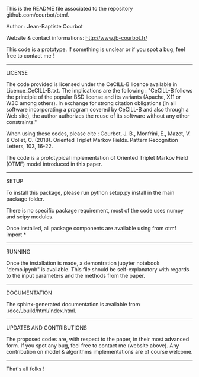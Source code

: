 This is the README file associated to the repository github.com/courbot/otmf.

Author : Jean-Baptiste Courbot

Website & contact informations: http://www.jb-courbot.fr/

This code is a prototype. If something is unclear or if you spot a bug, feel free to contact me !

**************************************
LICENSE

The code provided is licensed under the CeCILL-B licence available in Licence_CeCILL-B.txt. The implications are the following :
"CeCILL-B follows the principle of the popular BSD license and its variants (Apache, X11 or W3C among others). In exchange for 
strong citation obligations (in all software incorporating a program covered by CeCILL-B and also through a Web site), the author
authorizes the reuse of its software without any other constraints." 

When using these codes, please cite :
Courbot, J. B., Monfrini, E., Mazet, V.  & Collet, C. (2018). Oriented Triplet Markov Fields. Pattern Recognition Letters, 103, 16-22.

The code is a prototypical implementation of Oriented Triplet Markov Field (OTMF) model introduced in this paper.


**************************************
SETUP

To install this package, please run 
        python setup.py install
in the main package folder.

There is no specific package requirement, most of the code uses numpy and scipy modules.

Once installed, all package components are available using
        from otmf import *
        
**************************************
RUNNING

Once the installation is made, a demontration jupyter notebook "demo.ipynb" is available.
This file should be self-explanatory with regards to the input parameters and the methods from the paper.

**************************************
DOCUMENTATION

The sphinx-generated documentation is available from ./doc/_build/html/index.html.


**************************************
UPDATES AND CONTRIBUTIONS

The proposed codes are, with respect to the paper, in their most advanced form.
If you spot any bug, feel free to contact me (website above).
Any contribution on model & algorithms implementations are of course welcome.


**************************************
That's all folks !


